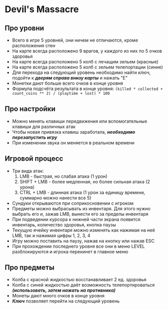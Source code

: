 # Devil's Massacre

<h2>Про уровни</h2>

- Всего в игре 5 уровней, они ничем не отличаются, кроме расположения стен
- На карте всегда расположено 9 врагов, у каждого из них по 5 очков здоровья
- На карте всегда расположено 5 колб с лечащим зельем (красные)
- На карте всегда расположено 5 колб с зельем телепортации (синие)
- Для перехода на следующий уровень необходимо найти ключ, подойти к _**дверям справа внизу карты**_ и нажать "E"
- Монетки дают больше всего очков в конце уровня
- Формула подсчёта результата в конце уровня: `(killed * collected + count_coins ** 2) / (playtime + lost) * 100`

<h2>Про настройки</h2>

- Можно менять клавиши передвижения или вспомогательные клавиши для различных атак
- Чтобы новая привязка клавиш заработала, _**необходимо перезапустить игру**_
- При изменении звука он меняется в реальном времени

<h2>Игровой процесс</h2>

- Три вида атак:
  1) LMB - быстрая, но слабая атака (1 урон)
  2) SHIFT + LMB - более медленная, но более сильная атака (2 урона)
  3) CTRL + LMB - длинная атака (1 урон за единицу времени, суммарно можно нанести все 5)
- Сундуки открываются при соприкосновении с игроком
- Предметы можно выбрасывать из инвентаря. Для этого нужно выбрать его и, зажав LMB, вынести его за пределы инвентаря
- При подведении курсора к нижней части экрана появится инвентарь, количество здоровья, кнопка паузы
- Текущую ячейку инвентаря можно изменять как нажимая на неё LMB, так и нажимая цифры 1, 2, 3, 4
- Игру можно поставить на паузу, нажав на кнопку или нажав ESC
- При прохождении последнего уровня все они в меню LEVEL разблокируются и игрока перекинет в главное меню

<h2>Про предметы</h2>

- Колба с красной жидкостью восстанавливает 2 ед. здоровья
- Колба с синей жидкостью даёт возможность телепортироваться _**(использовать, затем нажать на противника)**_
- Монеты дают много очков в конце уровня
- _**Ключ**_ позволяет перейти на следующий уровень
